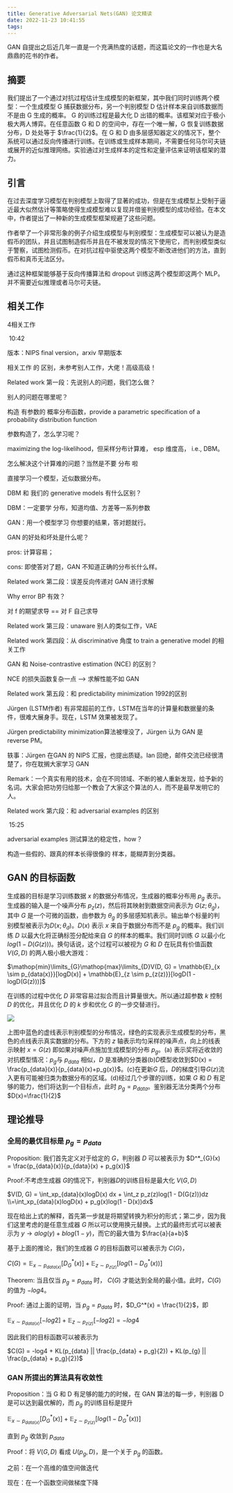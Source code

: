 ```yaml
---
title: Generative Adversarial Nets(GAN) 论文精读
date: 2022-11-23 10:41:55
tags:
---
```


GAN 自提出之后近几年一直是一个充满热度的话题，而这篇论文的一作也是大名鼎鼎的花书的作者。

## 摘要

我们提出了一个通过对抗过程估计生成模型的新框架，其中我们同时训练两个模型：一个生成模型 G 捕获数据分布，另一个判别模型 D 估计样本来自训练数据而不是由 G 生成的概率。 G 的训练过程是最大化 D 出错的概率。该框架对应于极小极大两人博弈。在任意函数 G 和 D 的空间中，存在一个唯一解，G 恢复训练数据分布，D 处处等于 $\frac{1}{2}$。在 G 和 D 由多层感知器定义的情况下，整个系统可以通过反向传播进行训练。在训练或生成样本期间，不需要任何马尔可夫链或展开的近似推理网络。实验通过对生成样本的定性和定量评估来证明该框架的潜力。

## 引言

在过去深度学习模型在判别模型上取得了显著的成功，但是在生成模型上受制于逼近最大似然估计等策略使得生成模型难以复现并借鉴判别模型的成功经验。在本文中，作者提出了一种新的生成模型框架规避了这些问题。

作者举了一个非常形象的例子介绍生成模型与判别模型：生成模型可以被认为是造假币的团队，并且试图制造假币并且在不被发现的情况下使用它，而判别模型类似于警察，试图检测假币。在对抗过程中驱使这两个模型不断改进他们的方法，直到假币和真币无法区分。

通过这种框架能够基于反向传播算法和 dropout 训练这两个模型即这两个 MLP。并不需要近似推理或者马尔可夫链。

## 相关工作

4相关工作

﻿
10:42
﻿

版本：NIPS final version，arxiv 早期版本

相关工作 的 区别，未参考别人工作，大佬！高级高级！



Related work 第一段：先说别人的问题，我们怎么做？



别人的问题在哪里呢？

构造 有参数的 概率分布函数，provide a parametric specification of a probability distribution function 



参数构造了，怎么学习呢？

maximizing the log-likelihood，但采样分布计算难， esp 维度高， i.e., DBM。



怎么解决这个计算难的问题？当然是不要 分布 啦

直接学习一个模型，近似数据分布。



DBM 和 我们的 generative models 有什么区别？

DBM：一定要学 分布，知道均值、方差等一系列参数

GAN：用一个模型学习 你想要的结果，答对题就行。



GAN 的好处和坏处是什么呢？

pros: 计算容易；
               

cons: 即使答对了题，GAN 不知道正确的分布长什么样。


Related work 第二段：误差反向传递对 GAN 进行求解



Why error BP 有效？

对 f 的期望求导 == 对 F 自己求导





Related work 第三段：unaware 别人的类似工作，VAE



Related work 第四段：从 discriminative 角度 to train a generative model 的相关工作



GAN 和 Noise-contrastive estimation (NCE) 的区别？

NCE 的损失函数复杂一点 --> 求解性能不如 GAN



Related work 第五段：和 predictability minimization 1992的区别



Jürgen (LSTM作者) 有非常超前的工作，LSTM在当年的计算量和数据量的条件，很难大展身手。现在，LSTM 效果被发现了。



Jürgen predictability minimization算法被埋没了，Jürgen 认为 GAN 是 reverse PM。



轶事：Jürgen 在GAN 的 NIPS 汇报，也提出质疑。Ian 回绝，邮件交流已经很清楚了，你在耽搁大家学习 GAN



Remark：一个真实有用的技术，会在不同领域、不断的被人重新发现，给予新的名词。大家会把功劳归给那一个教会了大家这个算法的人，而不是最早发明它的人。





Related work 第六段：和 adversarial examples 的区别

﻿
15:25
﻿

adversarial examples 测试算法的稳定性，how？

构造一些假的、跟真的样本长得很像的 样本，能糊弄到分类器。


## GAN 的目标函数

生成器的目标是学习训练数据 $x$ 的数据分布情况，生成器的概率分布用 $p_g$ 表示。生成器的输入是一个噪声分布 $p_z(z)$，然后将其映射到数据空间表示为 $G(z;\theta_g)$，其中 $G$ 是一个可微的函数，由参数为 $\theta_g$ 的多层感知机表示。输出单个标量的判别模型被表示为$D(x;\theta_d)$。$D(x)$ 表示 $x$ 来自于数据分布而不是 $p_g$ 的概率。我们训练 $D$ 以最大化将正确标签分配给来自 $G$ 的样本的概率。我们同时训练 $G$ 以最小化 $log(1-D(G(z)))$。换句话说，这个过程可以被视为 $G$ 和 $D$ 在玩具有价值函数 $V(G, D)$ 的两人极小极大游戏：

$\mathop{min}\limits_{G}\mathop{max}\limits_{D}V(D, G) = \mathbb{E}_{x \sim p_{data(x)}}[logD(x)] + \mathbb{E}_{z \sim p_{z(z)}}[logD(1 - logD(G(z)))]$

在训练的过程中优化 $D$ 非常容易过拟合而且计算量很大。所以通过超参数 $k$ 控制 $D$ 的优化，并且优化 $D$ 的 $k$ 步和优化 $G$ 的一步交替进行。


![](/images/GAN/GAN.png)

上图中蓝色的虚线表示判别模型的分布情况，绿色的实现表示生成模型的分布，黑色的点线表示真实数据的分布。下方的 $z$ 轴表示均匀采样的噪声点，向上的线表示映射 $x = G(z)$ 即如果对噪声点施加生成模型的分布 $p_g$。(a) 表示奖将近收敛的对抗模型情况：$p_g$与 $p_{data}$ 相似，$D$ 是准确的分类器(b)$D$模型收敛到$D(x) = \frac{p_{data}(x)}{p_{data}(x)+p_g(x)}$。(c)在更新$G$ 后，$D$的梯度引导$G(z)$流入更有可能被归类为数据分布的区域。(d)经过几个步骤的训练，如果 $G$ 和 $D$ 有足够的能力，他们将达到一个目标点，此时 $p_g=p_{data}$。鉴别器无法分类两个分布$D(x)=\frac{1}{2}$

## 理论推导

### 全局的最优目标是 $p_g = p_{data}$

Proposition: 我们首先定义对于给定的 $G$，判别器 $D$ 可以被表示为 $D^*_{G}(x) = \frac{p_{data}(x)}{p_{data}(x) + p_g(x)}$

Proof:不考虑生成器 $G$的情况下，判别器$D$的训练目标是最大化 $V(G, D)$

$V(D, G) = \int_xp_{data}(x)logD(x) dx + \int_z p_z(z)log(1 - D(G(z)))dz
\\=\int_xp_{data}(x)logD(x)  +  p_g(x)log(1 - D(x))dx$

现在给出上式的解释，首先第一步就是将期望转换为积分的形式；第二步，因为我们这里考虑的是任意生成器 $G$ 所以可以使用换元替换。上式的最终形式可以被表示为 $y \rightarrow alog(y) + blog(1-y)$，而它的最大值为 $\frac{a}{a+b}$

基于上面的推论，我们的生成器 $G$ 的目标函数可以被表示为 $C(G)$，

$C(G) = \mathbb{E}_{x \sim p_{data(x)}}[D_G^*(x)] + \mathbb{E}_{z \sim p_{z(z)}}[log(1 - D_G^*(x))]$

Theorem: 当且仅当 $p_g = p_{data}$ 时， $C(G)$ 才能达到全局的最小值。此时，$C(G)$ 的值为 $-log4$。

Proof: 通过上面的证明，当 $p_g = p_{data}$ 时，$D_G^*(x) = \frac{1}{2}$，即

$\mathbb{E}_{x \sim p_{data(x)}}[-log2] + \mathbb{E}_{z \sim p_{z(z)}}[-log2] = -log4$

因此我们的目标函数可以被表示为

$C(G) = -log4 + KL(p_{data} || \frac{p_{data} + p_g}{2}) + KL(p_{g} || \frac{p_{data} + p_g}{2})$

### GAN 所提出的算法具有收敛性

Proposition：当 G 和 D 有足够的能力的时候，在 GAN 算法的每一步，判别器 D 是可以达到最优解的，而 $p_g$ 的训练目标是提升

$\mathbb{E}_{x \sim p_{data(x)}}[D_G^*(x)] + \mathbb{E}_{z \sim p_{z(z)}}[log(1 - D_G^*(x))]$

直到 $p_g$ 收敛到 $p_{data}$

Proof：将 $V(G, D)$ 看成 $U(p_g, D)$，是一个关于 $p_g$ 的函数。

之前：在一个高维的值空间做迭代

现在：在一个函数空间做梯度下降

